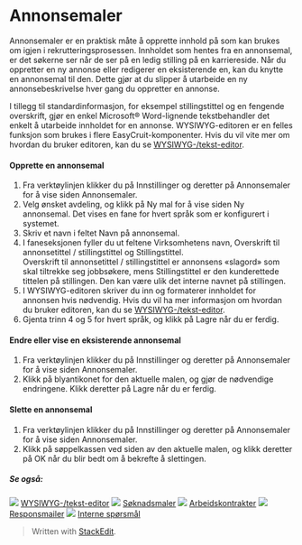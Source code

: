 # Annonsemaler

Annonsemaler er en praktisk måte å opprette innhold på som kan brukes om igjen i rekrutteringsprosessen. Innholdet som hentes fra en annonsemal, er det søkerne ser når de ser på en ledig stilling på en karriereside. Når du oppretter en ny annonse eller redigerer en eksisterende en, kan du knytte en annonsemal til den. Dette gjør at du slipper å utarbeide en ny annonsebeskrivelse hver gang du oppretter en annonse.

I tillegg til standardinformasjon, for eksempel stillingstittel og en fengende overskrift, gjør en enkel Microsoft® Word-lignende tekstbehandler det enkelt å utarbeide innholdet for en annonse. WYSIWYG-editoren er en felles funksjon som brukes i flere EasyCruit-komponenter. Hvis du vil vite mer om hvordan du bruker editoren, kan du se  [WYSIWYG-/tekst-editor](wysiwyg_text_editor.htm).

#### Opprette en annonsemal

1.  Fra verktøylinjen klikker du på  Innstillinger  og deretter på  Annonsemaler  for å vise siden  Annonsemaler.
2.  Velg ønsket avdeling, og klikk på  Ny mal  for å vise siden Ny annonsemal. Det vises en fane for hvert språk som er konfigurert i systemet.
3.  Skriv et navn i feltet  Navn på annonsemal.
4.  I faneseksjonen fyller du ut feltene  Virksomhetens navn,  Overskrift til annonsetittel / stillingstittel  og  Stillingstittel.  
    Overskrift til annonsetittel / stillingstittel  er annonsens «slagord» som skal tiltrekke seg jobbsøkere, mens  Stillingstittel  er den kunderettede tittelen på stillingen. Den kan være ulik det interne navnet på stillingen.
5.  I WYSIWYG-editoren skriver du inn og formaterer innholdet for annonsen hvis nødvendig. Hvis du vil ha mer informasjon om hvordan du bruker editoren, kan du se  [WYSIWYG-/tekst-editor](wysiwyg_text_editor.htm).
6.  Gjenta trinn 4 og 5 for hvert språk, og klikk på  Lagre  når du er ferdig.

#### Endre eller vise en eksisterende annonsemal

1.  Fra verktøylinjen klikker du på  Innstillinger  og deretter på  Annonsemaler  for å vise siden  Annonsemaler.
2.  Klikk på blyantikonet for den aktuelle malen, og gjør de nødvendige endringene. Klikk deretter på  Lagre  når du er ferdig.

#### Slette en annonsemal

1.  Fra verktøylinjen klikker du på  Innstillinger  og deretter på  Annonsemaler  for å vise siden  Annonsemaler.
2.  Klikk på søppelkassen ved siden av den aktuelle malen, og klikk deretter på  OK  når du blir bedt om å bekrefte å slettingen.

##### Se også:

![](../Resources/Images/icon-document-link.png)  [WYSIWYG-/tekst-editor](wysiwyg_text_editor.htm)
![](../Resources/Images/icon-document-link.png)  [Søknadsmaler](application_templates.htm)
![](../Resources/Images/icon-document-link.png)  [Arbeidskontrakter](employment_contacts.htm)
![](../Resources/Images/icon-document-link.png)  [Responsmailer](response_emails.htm)
![](../Resources/Images/icon-document-link.png)  [Interne spørsmål](additional_questions.htm)


> Written with [StackEdit](https://stackedit.io/).
<!--stackedit_data:
eyJoaXN0b3J5IjpbNTI2Njk4ODI3XX0=
-->